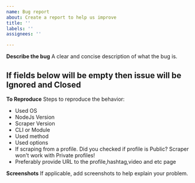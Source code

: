 ```yaml
---
name: Bug report
about: Create a report to help us improve
title: ''
labels: ''
assignees: ''

---
```


**Describe the bug**
A clear and concise description of what the bug is.

## If fields below will be empty then issue will be Ignored and Closed

**To Reproduce**
Steps to reproduce the behavior:
- Used OS
- NodeJs Version
- Scraper Version
- CLI or Module
- Used method
- Used options
- If scraping from a profile. Did you checked if profile is Public? Scraper won't work with Private profiles!
- Preferably provide URL to the profile,hashtag,video and etc page

**Screenshots**
If applicable, add screenshots to help explain your problem.

